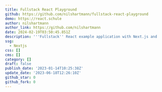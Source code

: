 ```yaml
---
title: Fullstack React Playground
github: https://github.com/nilshartmann/fullstack-react-playground
demo: https://react.schule
author: nilshartmann
author_link: https://github.com/nilshartmann
date: 2024-02-19T03:50:45.851Z
description: '''Fullstack'' React example application with Next.js and remix'
ssg:
  - Nextjs
css: []
cms: []
category: []
draft: false
publish_date: '2023-01-14T10:25:38Z'
update_date: '2023-06-18T12:26:10Z'
github_star: 0
github_fork: 0
---
```


